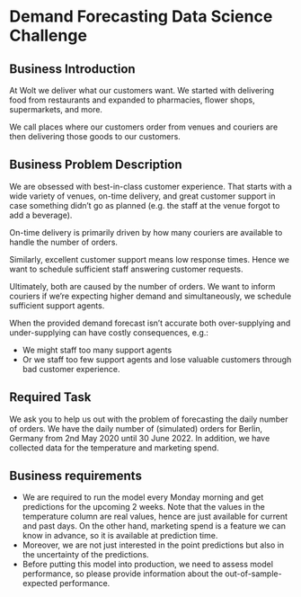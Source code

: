 # Demand Forecasting Data Science Challenge

## Business Introduction

At Wolt we deliver what our customers want. We started with delivering food from restaurants and expanded to pharmacies, flower shops, supermarkets, and more.

We call places where our customers order from venues and couriers are then delivering those goods to our customers.

## Business Problem Description

We are obsessed with best-in-class customer experience. That starts with a wide variety of venues, on-time delivery, and great customer support in case something didn’t go as planned (e.g. the staff at the venue forgot to add a beverage).

On-time delivery is primarily driven by how many couriers are available to handle the number of orders.

Similarly, excellent customer support means low response times. Hence we want to schedule sufficient staff answering customer requests.

Ultimately, both are caused by the number of orders. We want to inform couriers if we’re expecting higher demand and simultaneously, we schedule sufficient support agents.

When the provided demand forecast isn’t accurate both over-supplying and under-supplying can have costly consequences, e.g.:
- We might staff too many support agents
- Or we staff too few support agents and lose valuable customers through bad customer experience.

## Required Task

We ask you to help us out with the problem of forecasting the daily number of orders. We have the daily number of (simulated) orders for Berlin, Germany from 2nd May 2020 until 30 June 2022. In addition, we have collected data for the temperature and marketing spend.

## Business requirements

- We are required to run the model every Monday morning and get predictions for the upcoming 2 weeks. Note that the values in the temperature column are real values, hence are just available for current and past days. On the other hand, marketing spend is a feature we can know in advance, so it is available at prediction time.
- Moreover, we are not just interested in the point predictions but also in the uncertainty of the predictions.
- Before putting this model into production, we need to assess model performance, so please provide information about the out-of-sample-expected performance.